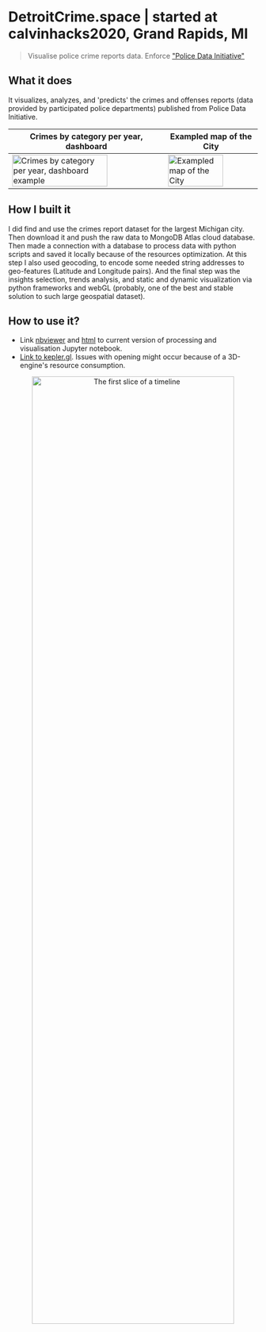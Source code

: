 # DetroitCrime.space | started at calvinhacks2020, Grand Rapids, MI
> Visualise police crime reports data. Enforce ["Police Data Initiative"](https://www.policedatainitiative.org/participating-agencies/)

## What it does
It visualizes, analyzes, and 'predicts' the crimes and offenses reports (data provided by participated police departments) published from Police Data Initiative.
<table>
<thead>
  <tr>
    <th>Crimes by category per year, dashboard</th>
    <th>Exampled map of the City</th>
  </tr>
</thead>
<tbody>
  <tr>
    <td>
      <img src="https://imgur.com/s97Rle2" align="center" alt="Crimes by category per year, dashboard example" width="80%">
    </td>
    <td>
      <img src="https://imgur.com/f78bqAq" align="center" alt="Exampled map of the City" width="80%">
    </td>
  </tr>
</tbody>
</table>

## How I built it
I did find and use the crimes report dataset for the largest Michigan city. Then download it and push the raw data to MongoDB Atlas cloud database. Then made a connection with a database to process data with python scripts and saved it locally because of the resources optimization. At this step I also used geocoding, to encode some needed string addresses to geo-features (Latitude and Longitude pairs). And the final step was the insights selection, trends analysis, and static and dynamic visualization via python frameworks and webGL (probably, one of the best and stable solution to such large geospatial dataset).

## How to use it?
* Link [nbviewer](https://nbviewer.jupyter.org/github/Witold1/calvinhacks2020/blob/master/preprocessing_and_visualizations.ipynb#PRESENTATION) and [html](.) to current version of processing and visualisation Jupyter notebook. 
* [Link to kepler.gl](https://kepler.gl/demo/map?mapUrl=https://dl.dropboxusercontent.com/s/u0aqfbui3muxmoq/keplergl_2ndwn6n.json). Issues with opening might occur because of a 3D-engine's resource consumption.

<p align="center">
  <img src="https://i.imgur.com/GNEk3Ob.jpg" align="center" alt="The first slice of a timeline" width="90%" height="70%">
</p>

